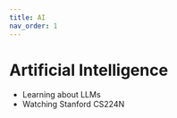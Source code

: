 ```yaml
---
title: AI
nav_order: 1
---
```


# Artificial Intelligence

- Learning about LLMs
- Watching Stanford CS224N
